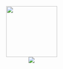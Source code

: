 <!--这个是仓库基本情况卡片，风格切换看这边:https://github.com/anuraghazra/github-readme-stats/blob/master/themes/README.md-->
<div align="center"> 
  <img height="137px" src="https://github-readme-stats.vercel.app/api?username=CodeDuang&hide_title=true&hide_border=true&theme=moltack&show_icons=true" /> 
</div>

<!--这个是仓库编程语言情况,风格切换看这边:https://github.com/anuraghazra/github-readme-stats/blob/master/themes/README.md-->
<div align="center"> 
  <img src="https://github-readme-stats.vercel.app/api/top-langs/?username=CodeDuang&hide_title=true&hide_border=true&layout=compact&theme=moltack" /> 
</div>

<!--
**CodeDuang/CodeDuang** is a ✨ _special_ ✨ repository because its `README.md` (this file) appears on your GitHub profile.

Here are some ideas to get you started:

- 🔭 I’m currently working on ...
- 🌱 I’m currently learning ...
- 👯 I’m looking to collaborate on ...
- 🤔 I’m looking for help with ...
- 💬 Ask me about ...
- 📫 How to reach me: ...
- 😄 Pronouns: ...
- ⚡ Fun fact: ...
-->
